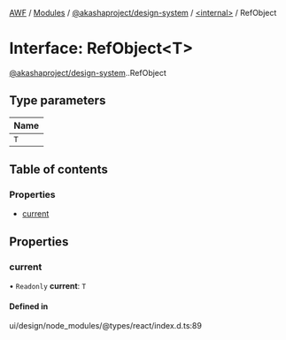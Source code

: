 [AWF](../README.md) / [Modules](../modules.md) / [@akashaproject/design-system](../modules/akashaproject_design_system.md) / [<internal\>](../modules/akashaproject_design_system._internal_.md) / RefObject

# Interface: RefObject<T\>

[@akashaproject/design-system](../modules/akashaproject_design_system.md).[<internal>](../modules/akashaproject_design_system._internal_.md).RefObject

## Type parameters

| Name |
| :------ |
| `T` |

## Table of contents

### Properties

- [current](akashaproject_design_system._internal_.RefObject.md#current)

## Properties

### current

• `Readonly` **current**: `T`

#### Defined in

ui/design/node_modules/@types/react/index.d.ts:89
